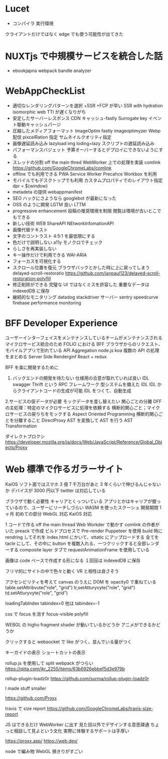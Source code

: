 # Lucet

- コンパイラ
  実行環境

クライアントだけではなく edge でも使う可能性が出てきた

# NUXTjs で中規模サービスを統合した話

- ebookjapna
  webpack bandle analyzer

# WebAppCheckList

- 適切なレンダリングパターンを選択
  +SSR
  +FCP が早い
  SSR with hydration
  isomorphic web
  TTI が遅くなりがち
- 安定したサーバーレスポンス
  CDN キャッシュ-fastly
  Surrogate key
  イベント駆動キャッシュパージ
- 圧縮したメディアフォーマット
  ImageOptim
  fastly imageoptimyzer
  Webp 配信
  pixcelRation 指定
  サムネイルクオリティ指定
- 画像遅延読み込み
  lazyload
  img loding=lazy
  スクリプトの遅延読み込み
  <script type="module" src="src/components/voice-app.js" crossorigin=""></script>
- パフォーマンスバジェット
  予算オーバーするとデプロイにできないようにする
- スレッドの分割
  off the main thred
  WebWorker 上での処理を実装
  comlink
  https://github.com/GoogleChromeLabs/comlink
- offline でも利用できる
  PWA
  Service Worker Precahce
  Workbox を利用
- モバイルでもデスクトップでも利用
  カスタムプロパティでのレイアウト指定
  dpr = \${window}
- metadeta の提供
  webappmanifest
- SEO ハックにさようなら
  googlebot が最新になった
- OSS のように開発
  LGTM 良い
  LTTM
- progressive enhancement
  投稿の推奨環境を制限
  閲覧は環境が古いとこでもできる
- 新しい技術
  WEB ShareAPI
  NEtworkInfomationAPI
- 画像代替テキスト
- 文字のコントラスト
  4:5:1 を最低限にする
- 色だけで説明しない
  a11y
  モノクロでチェック
- らしさを再実装しない
- キー操作だけで利用できる
  WAI-ARIA
- フォーカスを可視化する
- スクロール位置を復元
  ブラウザバックとかした時に上に戻ってしまう
  delayed-scroll-restoratio
  https://github.com/janpaul123/delayed-scroll-restoration-polyfill
- 修正削除ができる
  完璧な UI ではなくミスを許容した
  重要なデータは indexedDB に保存
- 継続的なモニタリング
  datadog
  stackdriver サーバー
  sentry
  speedcurve
  firebase performance monitoring

# BFF Developer Experience

ユーザーインターフェイスをメンテナンスしているチームがメンテナンスされる
マイクロサービス統合のため
FOLIO における BFF
ブラウザからのリクエスト、モバイルアプリで別れている
API Aggregation node.js koa
複数の API の処理をまとめる
Server Side Renderginf React + redux

BFF を楽に開発するために

1. バックエンドの開発を待たない
   仕様用の合意が取れていれば良い
   IDL swagger
   Thrift という RPC フレームワーク
   型システムを備えた IDL
   IDL からクライアントコードの生成が可能
   IDL をつくて、自動生成

2.サービスの仮データが必要
モックデータを差し替えたい
関心ごとの分離
DFF の主処理：特定のマイクロサービスに処理を依頼する
横断的関心ごと；マイクロサービスの戻りちをモックする
Aspect Oriented Programming
横断的関心ごとを分離すること
DirectProxy
AST を変換して AST を行う
AST Transformation

ダイレクトプロクシ
https://developer.mozilla.org/ja/docs/Web/JavaScript/Reference/Global_Objects/Proxy

# Web 標準で作るガラーサイト

KaiOS
ソフト面ではスマホ
3 億７千万台があと 3 年くらいで伸びるんじゃないか
デバイスが 3000 円以下
twitter は対応している

ブラウザで動く必要性
キャリアとくっついている
アプリとかはキャリアが握っているので、ユーザーにリーチしづらい
WASM を使ったスクーシュ
開発期間 1 ヶ月
初めての部分
WebGL 対応
KaiOS 対応

1 コードで作る
off the main thread
Web Workder で動かす
comlink の作者がいた
preack で作成
ビルドプロセスで Pre-render
Puppeteer を使用
build 時に rendring してそれを index.html にかいて、sttatic にアップロードする
全てを tacle にして、その中に button を複数入れる、一つクリックすると全部レンダーする
composite
layer タブで
requestAnimationFrame を使用している

画像は code ベースで作成する形になる
１回目は indexedDB に保存

フリマ的にサイトの中で色々と動く
VR と相性は良さそう

アクセシビリティを考えて canvas のうえに DOM を opacity0 で重ねている
table.setAttribvute("role", "grid")
tr,setAtturyvyte("role", "grid")
td.setAtturyvyte("role", "grid")

loadingTabIndex
tabindex=0
他は tabindex=-1

css で focus を消す
focus-visible polyfill

WEBGL の higho fragment shader が動いているかどうか
アニメができるかどうか

クリックすると websocket で like がつく、並んでいる量がつく

キーガイドの表示
ショートカットの表示

rollup.js を使用して split
webpack がつらい
https://qiita.com/jkr_2255/items/63b6926ebbef5d3e979b

rollup-plugin-loadz0r
https://github.com/surma/rollup-plugin-loadz0r

I made stuff smaller

https://github.com/Proxx

travis で size report
https://github.com/GoogleChromeLabs/travis-size-report

JS はできるだけ WebWorker に出す
見た目以外でデザインする意思疎通
ちょっと相談して見よという文化
実際に体験するサポートは手厚い

https://proxx.app/
https://web.dev/

node で編み物
WebGL
損きりがすごい
